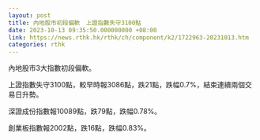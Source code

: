 ```yaml
---
layout: post
title: 內地股市初段偏軟　上證指數失守3100點
date: 2023-10-13 09:35:50.000000000 +08:00
link: https://news.rthk.hk/rthk/ch/component/k2/1722963-20231013.htm
categories: rthk
---
```


內地股市3大指數初段偏軟。

上證指數失守3100點，較早時報3086點，跌21點，跌幅0.7%，結束連續兩個交易日升勢。

深證成份指數報10089點，跌79點，跌幅0.78%。

創業板指數報2002點，跌16點，跌幅0.83%。
